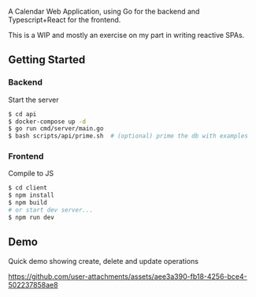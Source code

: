 A Calendar Web Application, using Go for the backend and Typescript+React for the frontend.

This is a WIP and mostly an exercise on my part in writing reactive SPAs.

## Getting Started

### Backend

Start the server

```sh
$ cd api
$ docker-compose up -d
$ go run cmd/server/main.go
$ bash scripts/api/prime.sh  # (optional) prime the db with examples
```

### Frontend

Compile to JS 

```sh
$ cd client
$ npm install
$ npm build
# or start dev server...
$ npm run dev
```

## Demo

Quick demo showing create, delete and update operations

https://github.com/user-attachments/assets/aee3a390-fb18-4256-bce4-502237858ae8

